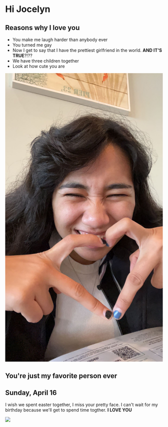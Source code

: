 # Hi Jocelyn

## Reasons why I love you

* You make me laugh harder than anybody ever
* You turned me gay
* Now I get to say that I have the prettiest girlfriend in the world. **AND IT'S TRUE**?!??
* We have three children together
* Look at how cute you are 

![](IMG_1397.jpg)

## You're just my favorite person ever

## Sunday, April 16

I wish we spent easter together, I miss your pretty face. I can't wait for my birthday because we'll get to spend time togther. **I LOVE YOU**

![](IMG_1600.png)

